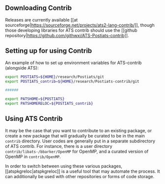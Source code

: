 ## Downloading Contrib

Releases are currently available [[at sourceforge|https://sourceforge.net/projects/ats2-lang-contrib/]], though those developing libraries for ATS contrib should use the [[github repository|https://github.com/githwxi/ATS-Postiats-contrib]].

## Setting up for using Contrib

An example of how to set up environment variables for ATS-contrib (alongside ATS):

```bash
export POSTIATS=${HOME}/research/Postiats/git
export POSTIATS_contrib=${HOME}/research/Postiats-contrib/git

######

export PATSHOME=${POSTIATS}
export PATSHOMERELOC=${POSTIATS_contrib}
```


## Using ATS Contrib

It may be the case that you want to contribute to an existing package, or create a new package that will gradually be
curated to be in the main `contrib` directory. User codes are generally put in a separate subdirectory of ATS contrib. For instance, there is a user directory `contrib/libats-/bbarker/OpenMP` for OpenMP, and a curated version of OpenMP in `contrib/OpenMP`.

In order to switch between using these various packages, [[atspkgreloc|atspkgreloc]] is a useful tool that may automate the process. It can additionally be used with other repositories or forms of code storage.